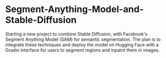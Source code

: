 # Segment-Anything-Model-and-Stable-Diffusion
Starting a new project to combine Stable Diffusion, with Facebook's Segment Anything Model (SAM) for semantic segmentation. The plan is to integrate these techniques and deploy the model on Hugging Face with a Gradio interface for users to segment regions and inpaint them in images. 
